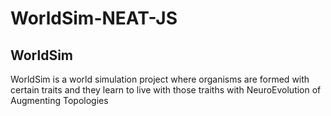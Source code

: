 # WorldSim-NEAT-JS
## WorldSim
WorldSim is a world simulation project where organisms are formed with certain traits and they learn to live with those traiths with NeuroEvolution of Augmenting Topologies
